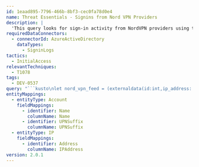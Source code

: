 ```yaml
---
id: 1eaad895-7796-466b-8bf3-cec0fa78d0e4
name: Threat Essentials - Signins from Nord VPN Providers
description: |
  'This query looks for sign-in activity from NordVPN providers using the public feed leveraging the NordVPN API. Investigation of any unknown sign-in attempts from VPN providers such as Nord VPN unless it is commonly seen from users in the organization'
requiredDataConnectors:
  - connectorId: AzureActiveDirectory
    dataTypes:
      - SigninLogs
tactics:
  - InitialAccess
relevantTechniques:
  - T1078
tags:
  - DEV-0537
query: "```kusto\nlet nord_vpn_feed = (externaldata(id:int,ip_address: string,search_keywords: dynamic,categories:dynamic,name: string,domain:string,price:int,flag:string,country:string,location:dynamic ,load: int ,features:dynamic)\n  [@\"https://raw.githubusercontent.com/microsoft/mstic/master/nordvpn-servers.csv\"] with (format=\"csv\", ignoreFirstRecord=True));\nSigninLogs\n  | where ResultType == 0 \n  | summarize TotalEvents = count(), AppList = make_set(AppDisplayName,100),  StartTime = min(TimeGenerated), EndTime = max(TimeGenerated) by IPAddress, UserPrincipalName, ClientAppUsed, ConditionalAccessStatus, AuthenticationRequirement, RiskDetail \n  | join kind= inner nord_vpn_feed on $left.IPAddress == $right.ip_address\n  | project StartTime , EndTime, IPAddress, UserPrincipalName, AppList, ClientAppUsed, ConditionalAccessStatus, AuthenticationRequirement, RiskDetail, categories, domain, country\n  | extend Name = tostring(split(UserPrincipalName,'@',0)[0]), UPNSuffix = tostring(split(UserPrincipalName,'@',1)[0])\n  | extend Account_0_Name = Name\n  | extend Account_0_UPNSuffix = UPNSuffix\n  | extend IP_0_Address = IPAddress\n```"
entityMappings:
  - entityType: Account
    fieldMappings:
      - identifier: Name
        columnName: Name
      - identifier: UPNSuffix
        columnName: UPNSuffix
  - entityType: IP
    fieldMappings:
      - identifier: Address
        columnName: IPAddress
version: 2.0.1
---
```


